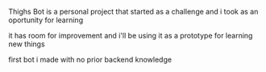 Thighs Bot is a personal project that started as a challenge and i took as an oportunity for learning

it has room for improvement and i'll be using it as a prototype for learning new things

first bot i made with no prior backend knowledge
